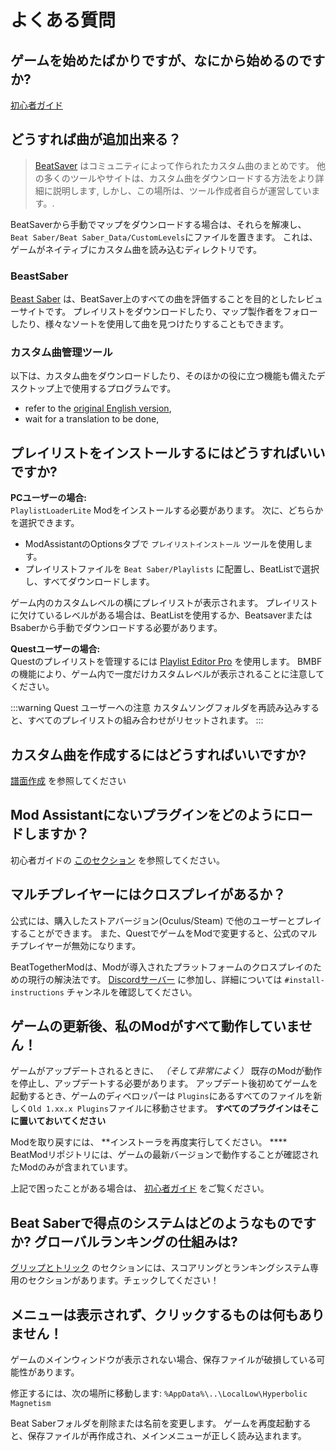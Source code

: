 # よくある質問
## ゲームを始めたばかりですが、なにから始めるのですか?
[初心者ガイド](/beginners-guide.md)

## どうすれば曲が追加出来る？
> [BeatSaver](https://beatsaver.com) はコミュニティによって作られたカスタム曲のまとめです。 他の多くのツールやサイトは、カスタム曲をダウンロードする方法をより詳細に説明します, しかし、この場所は、ツール作成者自らが運営しています。.

BeatSaverから手動でマップをダウンロードする場合は、それらを解凍し、 `Beat Saber/Beat Saber_Data/CustomLevels`にファイルを置きます。 これは、ゲームがネイティブにカスタム曲を読み込むディレクトリです。

### BeastSaber
[Beast Saber](https://www.bsaber.com) は、BeatSaver上のすべての曲を評価することを目的としたレビューサイトです。 プレイリストをダウンロードしたり、マップ製作者をフォローしたり、様々なソートを使用して曲を見つけたりすることもできます。

### カスタム曲管理ツール
以下は、カスタム曲をダウンロードしたり、そのほかの役に立つ機能も備えたデスクトップ上で使用するプログラムです。
* refer to the [original English version](../../faq/README.md),
* wait for a translation to be done,

## プレイリストをインストールするにはどうすればいいですか?
**PCユーザーの場合:**  
`PlaylistLoaderLite` Modをインストールする必要があります。 次に、どちらかを選択できます。
* ModAssistantのOptionsタブで `プレイリストインストール` ツールを使用します。
* プレイリストファイルを `Beat Saber/Playlists` に配置し、BeatListで選択し、すべてダウンロードします。

ゲーム内のカスタムレベルの横にプレイリストが表示されます。 プレイリストに欠けているレベルがある場合は、BeatListを使用するか、BeatsaverまたはBsaberから手動でダウンロードする必要があります。

**Questユーザーの場合:**  
Questのプレイリストを管理するには [Playlist Editor Pro](https://beatsaberquest.com/bmbf/my-tools/playlist-editor-pro/) を使用します。 BMBFの機能により、ゲーム内で一度だけカスタムレベルが表示されることに注意してください。

:::warning Quest ユーザーへの注意 カスタムソングフォルダを再読み込みすると、すべてのプレイリストの組み合わせがリセットされます。 :::

## カスタム曲を作成するにはどうすればいいですか?
[譜面作成](/mapping/) を参照してください

## Mod Assistantにないプラグインをどのようにロードしますか？
初心者ガイドの [このセクション](/pc-modding.md#manual-installation) を参照してください。

## マルチプレイヤーにはクロスプレイがあるか？
公式には、購入したストアバージョン(Oculus/Steam) で他のユーザーとプレイすることができます。 また、QuestでゲームをModで変更すると、公式のマルチプレイヤーが無効になります。

BeatTogetherModは、Modが導入されたプラットフォームのクロスプレイのための現行の解決法です。 [Discordサーバー](https://discord.com/invite/gezGrFG4tz) に参加し、詳細については `#install-instructions` チャンネルを確認してください。

## ゲームの更新後、私のModがすべて動作していません！
ゲームがアップデートされるときに、 *（そして非常によく）* 既存のModが動作を停止し、アップデートする必要があります。 アップデート後初めてゲームを起動するとき、ゲームのディベロッパーは `Plugins`にあるすべてのファイルを新しく`Old 1.xx.x Plugins`ファイルに移動させます。 **すべてのプラグインはそこに置いておいてください**

Modを取り戻すには、 **インストーラを再度実行してください。 ****  
BeatModリポジトリには、ゲームの最新バージョンで動作することが確認されたModのみが含まれています。</p>

上記で困ったことがある場合は、 [初心者ガイド](/beginners-guide.md) をご覧ください。

## Beat Saberで得点のシステムはどのようなものですか? グローバルランキングの仕組みは?
[グリップとトリック](/grips-and-tricks.md) のセクションには、スコアリングとランキングシステム専用のセクションがあります。チェックしてください！

## メニューは表示されず、クリックするものは何もありません！
ゲームのメインウィンドウが表示されない場合、保存ファイルが破損している可能性があります。

修正するには、次の場所に移動します: `%AppData%\..\LocalLow\Hyperbolic Magnetism`

Beat Saberフォルダを削除または名前を変更します。 ゲームを再度起動すると、保存ファイルが再作成され、メインメニューが正しく読み込まれます。

